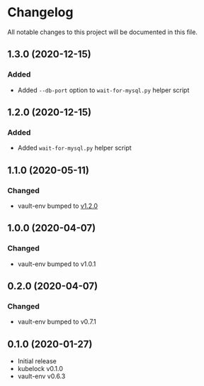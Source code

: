 # Changelog
All notable changes to this project will be documented in this file.

## 1.3.0 (2020-12-15)
### Added
- Added `--db-port` option to `wait-for-mysql.py` helper script

## 1.2.0 (2020-12-15)
### Added
- Added `wait-for-mysql.py` helper script

## 1.1.0 (2020-05-11)
### Changed
- vault-env bumped to [v1.2.0](https://github.com/banzaicloud/bank-vaults/releases/tag/1.2.0)

## 1.0.0 (2020-04-07)
### Changed
- vault-env bumped to v1.0.1

## 0.2.0 (2020-04-07)
### Changed
- vault-env bumped to v0.7.1

## 0.1.0 (2020-01-27)
- Initial release
- kubelock v0.1.0
- vault-env v0.6.3
